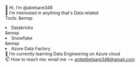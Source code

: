 👋 Hi, I’m @abelsare348</br>
👀 I’m interested in anything that's Data related </br>
Tools: </n>
&emsp<li>Databricks</li>
&emsp<li>Snowflake</li>
&emsp<li>Azure Data Factory</li>
🌱 I’m currently learning Data Engineering on Azure cloud</br>
📫 How to reach me: email me --> aniketbelsare348@gmail.com</br>

